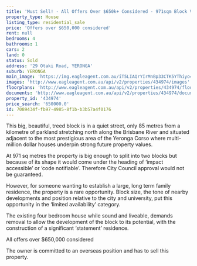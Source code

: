 ```yaml
---
title: 'Must Sell! - All Offers Over $650k+ Considered - 971sqm Block Very Close to Corso'
property_type: House
listing_type: residential_sale
price: 'Offers over $650,000 considered'
rent: null
bedrooms: 4
bathrooms: 1
cars: 2
land: 0
status: Sold
address: '29 Otaki Road, YERONGA'
suburb: YERONGA
main_image: 'https://img.eagleagent.com.au/iT5LIAQrYIrMnBp33CTK5YThiyo=/1280x854/smart/https://s3-us-west-2.amazonaws.com/eagleagent-orig/images/6819452/105781628-image-M.jpg'
images: 'http://www.eagleagent.com.au/api/v2/properties/434974/images'
floorplans: 'http://www.eagleagent.com.au/api/v2/properties/434974/floorplans'
documents: 'http://www.eagleagent.com.au/api/v2/properties/434974/documents'
property_id: '434974'
price_search: '650000.0'
id: 7089434f-fb97-4985-8f1b-b3b57a4f0176
---
```

This big, beautiful, treed block is in a quiet street, only 85 metres from a kilometre of parkland stretching north along the Brisbane River and situated adjacent to the most prestigious area of the Yeronga Corso where multi-million dollar houses underpin strong future property values.

At 971 sq metres the property is big enough to split into two blocks but because of its shape it would come under the heading of ‘impact accessible’ or ‘code notifiable’. Therefore City Council approval would not be guaranteed.

However, for someone wanting to establish a large, long term family residence, the property is a rare opportunity. Block size, the tone of nearby developments and position relative to the city and university, put this opportunity in the ‘limited availability’ category.

The existing four bedroom house while sound and liveable, demands removal to allow the development of the block to its potential, with the construction of a significant ‘statement’ residence.

All offers over $650,000 considered

The owner is committed to an overseas position and has to sell this property.